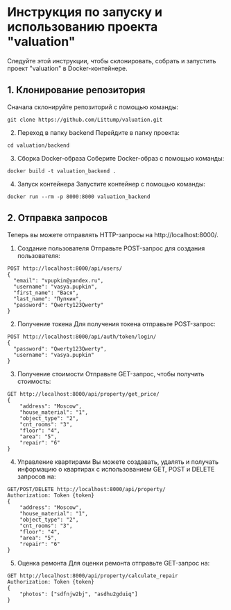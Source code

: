 # Инструкция по запуску и использованию проекта "valuation"

Следуйте этой инструкции, чтобы склонировать, собрать и запустить проект "valuation" в Docker-контейнере.

## 1. Клонирование репозитория

Сначала склонируйте репозиторий с помощью команды:

```
git clone https://github.com/Littump/valuation.git
```
2. Переход в папку backend
Перейдите в папку проекта:

```
cd valuation/backend
```
3. Сборка Docker-образа
Соберите Docker-образ с помощью команды:

```
docker build -t valuation_backend .
```
4. Запуск контейнера
Запустите контейнер с помощью команды:

```
docker run --rm -p 8000:8000 valuation_backend
```
## 2. Отправка запросов
Теперь вы можете отправлять HTTP-запросы на http://localhost:8000/.

1. Создание пользователя
Отправьте POST-запрос для создания пользователя:

```
POST http://localhost:8000/api/users/
{
  "email": "vpupkin@yandex.ru",
  "username": "vasya.pupkin",
  "first_name": "Вася",
  "last_name": "Пупкин",
  "password": "Qwerty123Qwerty"
}
```
2. Получение токена
Для получения токена отправьте POST-запрос:

```
POST http://localhost:8000/api/auth/token/login/
{
  "password": "Qwerty123Qwerty",
  "username": "vasya.pupkin"
}
```
3. Получение стоимости
Отправьте GET-запрос, чтобы получить стоимость:

```
GET http://localhost:8000/api/property/get_price/
{
    "address": "Moscow",
    "house_material": "1",
    "object_type": "2",
    "cnt_rooms": "3",
    "floor": "4",
    "area": "5",
    "repair": "6"
}
```
4. Управление квартирами
Вы можете создавать, удалять и получать информацию о квартирах с использованием GET, POST и DELETE запросов на:

```
GET/POST/DELETE http://localhost:8000/api/property/
Authorization: Token {token}
{
    "address": "Moscow",
    "house_material": "1",
    "object_type": "2",
    "cnt_rooms": "3",
    "floor": "4",
    "area": "5",
    "repair": "6"
}
```
5. Оценка ремонта
Для оценки ремонта отправьте GET-запрос на:

```
GET http://localhost:8000/api/property/calculate_repair
Authorization: Token {token}
{
    "photos": ["sdfnjw2bj", "asdhu2gduiq"]
}
```
